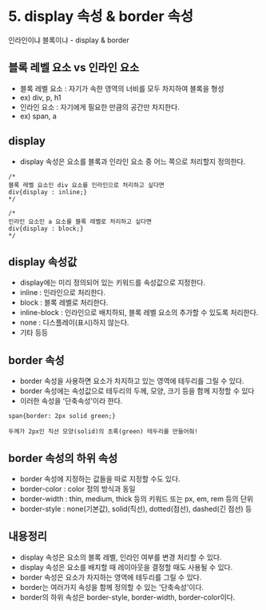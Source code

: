 # 5. display 속성 & border 속성 
인라인이냐 블록이냐 - display & border

## 블록 레벨 요소 vs 인라인 요소

- 블록 레벨 요소 : 자기가 속한 영역의 너비를 모두 차지하여 블록을 형성
- ex) div, p, h1
- 인라인 요소 : 자기에게 필요한 만큼의 공간만 차지한다.
- ex) span, a

## display

- display 속성은 요소를 블록과 인라인 요소 중 어느 쪽으로 처리할지 정의한다.
```
/*
블록 레벨 요소인 div 요소를 인라인으로 처리하고 싶다면
div{display : inline;}
*/

/*
인라인 요소인 a 요소를 블록 레벨로 처리하고 싶다면
div{display : block;}
*/
```
## display 속성값

- display에는 미리 정의되어 있는 키워드를 속성값으로 지정한다.
- inline : 인라인으로 처리한다.
- block : 블록 레벨로 처리한다.
- inline-block : 인라인으로 배치하되, 블록 레벨 요소의 추가할 수 있도록 처리한다.
- none : 디스플레이(표시)하지 않는다.
- 기타 등등

## border 속성

- border 속성을 사용하면 요소가 차지하고 있는 영역에 테두리를 그릴 수 있다.
- border 속성에는 속성값으로 테두리의 두께, 모양, 크기 등을 함께 지정할 수 있다
- 이러한 속성을 '단축속성'이라 한다.
```
span{border: 2px solid green;}

두께가 2px인 직선 모양(solid)의 초록(green) 테두리를 만들어줘!
```

## border 속성의 하위 속성

- border 속성에 지정하는 값들을 따로 지정할 수도 있다.
- border-color : color 정의 방식과 동일
- border-width : thin, medium, thick 등의 키워드 또는 px, em, rem 등의 단위
- border-style : none(기본값), solid(직선), dotted(점선), dashed(긴 점선) 등

## 내용정리

- display 속성은 요소의 블록 레벨, 인라인 여부를 변경 처리할 수 있다.
- display 속성은 요소를 배치할 때 레이아웃을 결정할 때도 사용될 수 있다.
- border 속성은 요소가 차지하는 영역에 테두리를 그릴 수 있다.
- border는 여러가지 속성을 함께 정의할 수 있는 '단축속성'이다.
- border의 하위 속성은 border-style, border-width, border-color이다.
